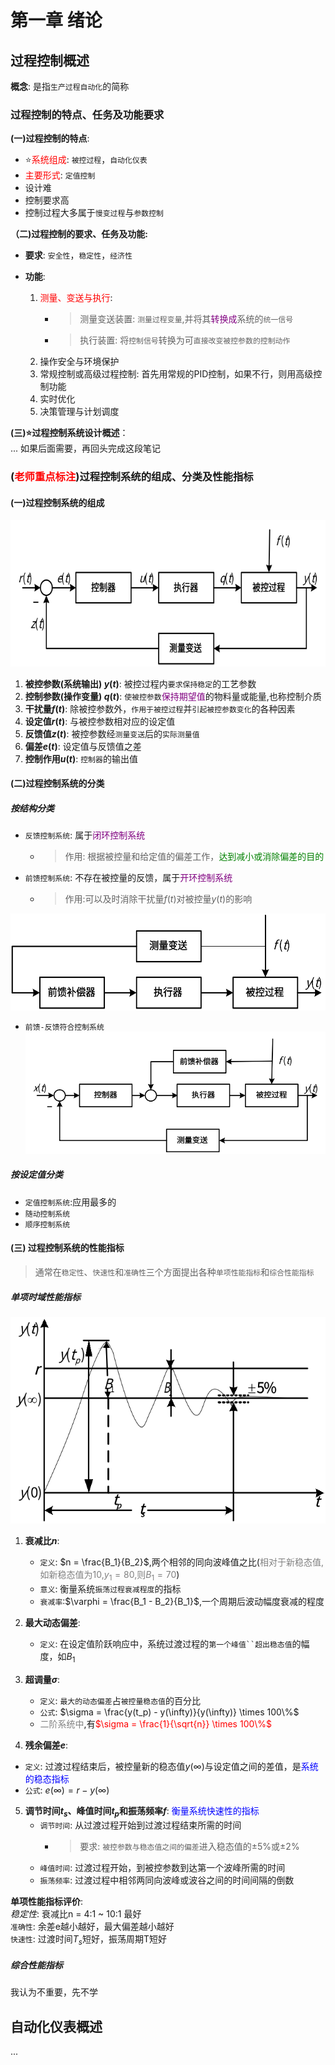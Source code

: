 # 第一章 绪论  
## 过程控制概述
**概念**: 是指`生产过程自动化`的简称  

### 过程控制的特点、任务及功能要求
**(一)过程控制的特点**:  
- :star:<font color=red>系统组成</font>: `被控过程`，`自动化仪表`  
- <font color=red>主要形式</font>: `定值控制`  
- 设计难  
- 控制要求高  
- 控制过程大多属于`慢变过程`与`参数控制`  

**（二)过程控制的要求、任务及功能:**  
- **要求**: `安全性`，`稳定性`，`经济性`  

- **功能**:  
   1. <font color=red>测量、变送与执行</font>:   
      - >测量变送装置: `测量过程变量`,并将其<font color=purple>转换成</font>系统的`统一信号`  
      - >执行装置: 将`控制信号`转换为可`直接改变被控参数的控制动作`   
   2. 操作安全与环境保护  
   3. 常规控制或高级过程控制: 首先用常规的PID控制，如果不行，则用高级控制功能  
   4. 实时优化  
   5. 决策管理与计划调度  


**(三):star:过程控制系统设计概述**：  
...
如果后面需要，再回头完成这段笔记  


### (<font color=red>老师重点标注</font>)过程控制系统的组成、分类及性能指标
#### (一)过程控制系统的组成
![img](img/过程控制系统的一般性框图.png '图1 过程控制系统的一般性框图 :size=70%')  
1. **被控参数(系统输出) $y(t)$**: 被控过程内`要求保持稳定`的工艺参数  
2. **控制参数(操作变量) $q(t)$**: `使被控参数`<font color=purple>保持期望值</font>的物料量或能量,也称控制介质  
3. **干扰量$f(t)$**: 除被控参数外，`作用于被控过程`并`引起被控参数变化`的各种因素  
4. **设定值$r(t)$**: 与被控参数相对应的设定值  
5. **反馈值$z(t)$**: 被控参数经`测量变送`后的`实际测量值`  
6. **偏差$e(t)$**: 设定值与反馈值之差  
7. **控制作用$u(t)$**: `控制器`的输出值  

#### (二)过程控制系统的分类
##### 按结构分类  
- `反馈控制系统`: 属于<font color=purple>闭环控制系统</font>  
   - >作用: 根据被控量和给定值的偏差工作，<font color=green>达到减小或消除偏差的目的</font>  
- `前馈控制系统`: 不存在被控量的反馈，属于<font color=purple>开环控制系统</font>  
   - >作用:可以及时消除干扰量$f(t)$对被控量$y(t)$的影响  

![img](img/前馈控制系统框图.png '图2 前馈控制系统框图 :size=50%')  
- `前馈-反馈符合控制系统`  
![img](img/前馈-反馈符合控制系统框图.png '图3 前馈-反馈符合控制系统框图 :size=70%')  

##### 按设定值分类
- `定值控制系统`:应用最多的  
- `随动控制系统`  
- `顺序控制系统`  


#### (三) 过程控制系统的性能指标
> 通常在`稳定性`、`快速性`和`准确性`三个方面提出各种`单项性能指标`和`综合性能指标`  

##### 单项时域性能指标

![img](img/设定值作阶跃变换时的过渡过程特性.png '图4 设定值作阶跃变换时的过渡过程特性 :size=30%')  
1. **衰减比$n$**: 
   - `定义`: $n = \frac{B_1}{B_2}$,两个相邻的同向波峰值之比(<font color=grey>相对于新稳态值,如新稳态值为10,$y_1 = 80$,则$B_1 = 70$</font>)  
   - `意义`: 衡量系统`振荡过程衰减程度`的指标  
   - `衰减率`:$\varphi = \frac{B_1 - B_2}{B_1}$,一个周期后波动幅度衰减的程度  

2. **最大动态偏差**:  
   - `定义`: 在设定值阶跃响应中，系统过渡过程的`第一个峰值``超出稳态值`的幅度，如$B_1$  

3. **超调量$\sigma$**:  
   - `定义`: `最大的动态偏差`占`被控量稳态值`的百分比  
   - `公式`: $\sigma = \frac{y(t_p) - y(\infty)}{y(\infty)} \times 100\%$  
   - <font color=grey>二阶系统中</font>,有<font color=red>$\sigma = \frac{1}{\sqrt{n}} \times 100\%$</font>  
4.  **残余偏差$e$**:  
   - `定义`: 过渡过程结束后，被控量新的稳态值$y(\infty)$与设定值之间的差值，是<font color=blue>系统的稳态指标</font>  
   - `公式`: $e(\infty) = r - y(\infty)$  

5. **调节时间$t_s$、峰值时间$t_p$和振荡频率$f$**: <font color=blue>衡量系统快速性的指标</font>  
   - `调节时间`: 从过渡过程开始到过渡过程结束所需的时间  
      - > 要求: `被控参数与稳态值之间的偏差`进入稳态值的$\pm5\%$或$\pm2\%$  
   - `峰值时间`: 过渡过程开始，到被控参数到达第一个波峰所需的时间  
   - `振荡频率`: 过渡过程中相邻两同向波峰或波谷之间的时间间隔的倒数  

**单项性能指标评价**:  
*稳定性*: 衰减比n = 4:1 ~ 10:1 最好  
`准确性`: 余差e越小越好，最大偏差越小越好  
`快速性`: 过渡时间$T_s$短好，振荡周期T短好  

##### 综合性能指标
我认为不重要，先不学  

## 自动化仪表概述
...



